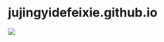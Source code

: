 # jujingyidefeixie.github.io
![](http://tiebapic.baidu.com/forum/w%3D580/sign=22f4556c363fb80e0cd161df06d02ffb/4a402c1101e939010222d4636cec54e737d196e1.jpg)
